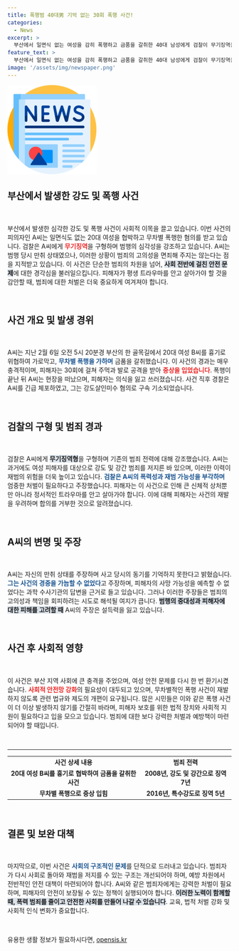 ```yaml
---
title: 폭행범 40대男 기억 없는 30회 폭행 사건!
categories:
  - News
excerpt: >
  부산에서 일면식 없는 여성을 감히 폭행하고 금품을 갈취한 40대 남성에게 검찰이 무기징역을 구형했습니다. 과거 범죄 전력과 재범 우려를 들어 법의 엄중함을 요구하는 한편, 피해 여성은 평생 트라우마에 시달릴 운명입니다.
feature_text: >
  부산에서 일면식 없는 여성을 감히 폭행하고 금품을 갈취한 40대 남성에게 검찰이 무기징역을 구형했습니다. 과거 범죄 전력과 재범 우려를 들어 법의 엄중함을 요구하는 한편, 피해 여성은 평생 트라우마에 시달릴 운명입니다.
image: '/assets/img/newspaper.png'
---
```


<p><img src="/assets/img/newspaper.png" alt="kimp 속보" /></p>

<h2 data-ke-size="size26">부산에서 발생한 강도 및 폭행 사건</h2>

<p data-ke-size="size16">&nbsp;</p>

<p data-ke-size="size16">부산에서 발생한 심각한 강도 및 폭행 사건이 사회적 이목을 끌고 있습니다. 이번 사건의 피의자인 A씨는 일면식도 없는 20대 여성을 협박하고 무차별 폭행한 혐의를 받고 있습니다. 검찰은 A씨에게 <b><span style="color: #ee2323;">무기징역</span></b>을 구형하며 범행의 심각성을 강조하고 있습니다. A씨는 범행 당시 만취 상태였으나, 이러한 상황이 범죄의 고의성을 면죄해 주지는 않는다는 점을 지적받고 있습니다. 이 사건은 단순한 범죄의 차원을 넘어, <b><span style="background-color: #21538527;">사회 전반에 걸친 안전 문제</span></b>에 대한 경각심을 불러일으킵니다.  피해자가 평생 트라우마를 안고 살아가야 할 것을 감안할 때, 범죄에 대한 처벌은 더욱 중요하게 여겨져야 합니다.</p>

<p data-ke-size="size16">&nbsp;</p>

<h2 data-ke-size="size26">사건 개요 및 발생 경위</h2>

<p data-ke-size="size16">&nbsp;</p>

<p data-ke-size="size16">A씨는 지난 2월 6일 오전 5시 20분경 부산의 한 골목길에서 20대 여성 B씨를 흉기로 위협하여 가로막고, <b><span style="color: #1a5490;">무차별 폭행을 가하며</span></b> 금품을 갈취했습니다. 이 사건의 경과는 매우 충격적이며, 피해자는 30회에 걸쳐 주먹과 발로 공격을 받아 <b><span style="color: #ee2323;">중상을 입었습니다</span></b>. 폭행이 끝난 뒤 A씨는 현장을 떠났으며, 피해자는 의식을 잃고 쓰러졌습니다. 사건 직후 경찰은 A씨를 긴급 체포하였고, 그는 강도살인미수 혐의로 구속 기소되었습니다.</p>

<p data-ke-size="size16">&nbsp;</p>

<h2 data-ke-size="size26">검찰의 구형 및 범죄 경과</h2>

<p data-ke-size="size16">&nbsp;</p>

<p data-ke-size="size16">검찰은 A씨에게 <b><span style="background-color: #21538527;">무기징역형</span></b>을 구형하며 기존의 범죄 전력에 대해 강조했습니다. A씨는 과거에도 여성 피해자를 대상으로 강도 및 강간 범죄를 저지른 바 있으며, 이러한 이력이 재범의 위험을 더욱 높이고 있습니다. <b><span style="color: #1a5490;">검찰은 A씨의 폭력성과 재범 가능성을 부각하며</span></b> 엄중한 처벌이 필요하다고 주장했습니다. 피해자는 이 사건으로 인해 큰 신체적 상처뿐만 아니라 정서적인 트라우마를 안고 살아가야 합니다. 이에 대해 피해자는 사건의 재발을 우려하며 합의를 거부한 것으로 알려졌습니다.</p>

<p data-ke-size="size16">&nbsp;</p>

<h2 data-ke-size="size26">A씨의 변명 및 주장</h2>

<p data-ke-size="size16">&nbsp;</p>

<p data-ke-size="size16">A씨는 자신의 만취 상태를 주장하며 사고 당시의 동기를 기억하지 못한다고 밝혔습니다. <b><span style="color: #1a5490;">그는 사건의 경중을 가늠할 수 없었다</span></b>고 주장하며, 피해자의 사망 가능성을 예측할 수 없었다는 과학 수사기관의 답변을 근거로 들고 있습니다. 그러나 이러한 주장들은 범죄의 고의성과 책임을 회피하려는 시도로 해석될 여지가 큽니다. <b><span style="background-color: #21538527;">범행의 중대성과 피해자에 대한 피해를 고려할 때</span></b> A씨의 주장은 설득력을 잃고 있습니다.</p>

<p data-ke-size="size16">&nbsp;</p>

<h2 data-ke-size="size26">사건 후 사회적 영향</h2>

<p data-ke-size="size16">&nbsp;</p>

<p data-ke-size="size16">이 사건은 부산 지역 사회에 큰 충격을 주었으며, 여성 안전 문제를 다시 한 번 환기시켰습니다. <b><span style="color: #ee2323;">사회적 안전망 강화</span></b>의 필요성이 대두되고 있으며, 무차별적인 폭행 사건이 재발하지 않도록 관련 법규와 제도의 개편이 요구됩니다. 많은 시민들은 이와 같은 폭행 사건이 더 이상 발생하지 않기를 간절히 바라며, 피해자 보호를 위한 법적 장치와 사회적 지원이 필요하다고 입을 모으고 있습니다. 범죄에 대한 보다 강력한 처벌과 예방책이 마련되어야 할 때입니다.</p>

<p data-ke-size="size16">&nbsp;</p>

<hr />

<table style="width: 100%;"><tbody><tr><td style="text-align: center; height: 17px;"><b>사건 상세 내용</b></td><td style="text-align: center; height: 17px;"><b>범죄 전력</b></td></tr><tr><td style="text-align: center; height: 17px;"><b>20대 여성 B씨를 흉기로 협박하여 금품을 갈취한 사건</b></td><td style="text-align: center; height: 17px;"><b>2008년, 강도 및 강간으로 징역 7년</b></td></tr><tr><td style="text-align: center; height: 17px;"><b>무차별 폭행으로 중상 입힘</b></td><td style="text-align: center; height: 17px;"><b>2016년, 특수강도로 징역 5년</b></td></tr></tbody></table>

<p data-ke-size="size16">&nbsp;</p>

<h2 data-ke-size="size26">결론 및 보완 대책</h2>

<p data-ke-size="size16">&nbsp;</p>

<p data-ke-size="size16">마지막으로, 이번 사건은 <b><span style="color: #1a5490;">사회의 구조적인 문제</span></b>를 단적으로 드러내고 있습니다. 범죄자가 다시 사회로 돌아와 재범을 저지를 수 있는 구조는 개선되어야 하며, 예방 차원에서 전반적인 안전 대책이 마련되어야 합니다. A씨와 같은 범죄자에게는 강력한 처벌이 필요하며, 피해자의 안전이 보장될 수 있는 정책이 실행되어야 합니다. <b><span style="background-color: #21538527;">이러한 노력이 함께할 때, 폭력 범죄를 줄이고 안전한 사회를 만들어 나갈 수 있습니다</span></b>. 교육, 법적 처벌 강화 및 사회적 인식 변화가 중요합니다.</p>

<p data-ke-size="size16">&nbsp;</p>
유용한 생활 정보가 필요하시다면, <a href="https://opensis.kr" rel="dofollow">opensis.kr</a>


